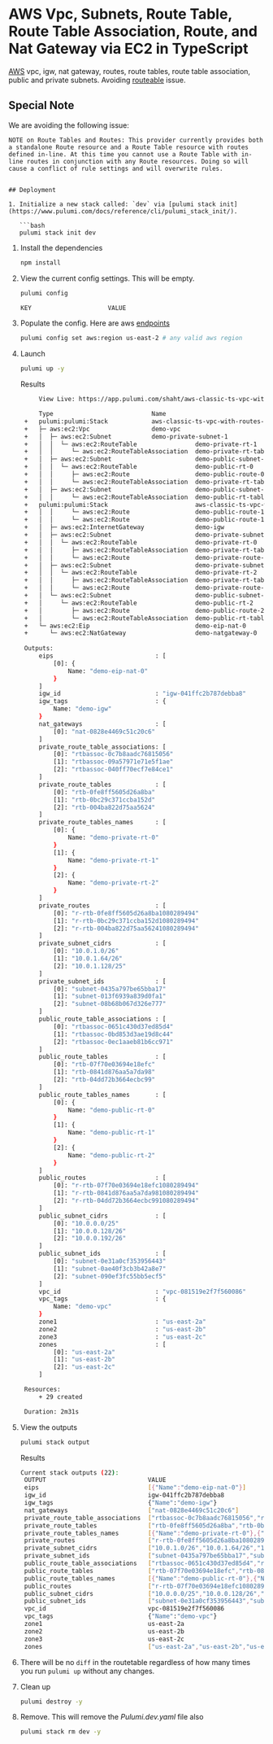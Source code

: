 # AWS Vpc, Subnets, Route Table, Route Table Association, Route, and Nat Gateway via EC2 in TypeScript

[AWS](https://www.pulumi.com/registry/packages/aws/) vpc, igw, nat gateway, routes, route tables, route table association, public and private subnets.  Avoiding [routeable](https://www.pulumi.com/registry/packages/aws/api-docs/ec2/routetable/) issue.

## Special Note
 We are avoiding the following issue:
```
NOTE on Route Tables and Routes: This provider currently provides both a standalone Route resource and a Route Table resource with routes defined in-line. At this time you cannot use a Route Table with in-line routes in conjunction with any Route resources. Doing so will cause a conflict of rule settings and will overwrite rules.
```

```

## Deployment

1. Initialize a new stack called: `dev` via [pulumi stack init](https://www.pulumi.com/docs/reference/cli/pulumi_stack_init/).

   ```bash
   pulumi stack init dev
   ```

1. Install the dependencies
   ```bash
   npm install
   ```

1. View the current config settings. This will be empty.

   ```bash
   pulumi config
   ```

   ```bash
   KEY                     VALUE
   ```

1. Populate the config.  Here are aws [endpoints](https://docs.aws.amazon.com/general/latest/gr/rande.html)

      ```bash
   pulumi config set aws:region us-east-2 # any valid aws region
   ```

1. Launch

   ```bash
   pulumi up -y
   ```

   Results
   ```bash
        View Live: https://app.pulumi.com/shaht/aws-classic-ts-vpc-with-routes/dev/updates/31

        Type                           Name                                Status       
    +   pulumi:pulumi:Stack            aws-classic-ts-vpc-with-routes-dev  creating..   
    +   ├─ aws:ec2:Vpc                 demo-vpc                            created      
    +   │  ├─ aws:ec2:Subnet           demo-private-subnet-1               created      
    +   │  │  └─ aws:ec2:RouteTable                demo-private-rt-1                    created      
    +   │  │     └─ aws:ec2:RouteTableAssociation  demo-private-rt-table-association-1  creating...  
    +   │  ├─ aws:ec2:Subnet                       demo-public-subnet-0                 created      
    +   │  │  └─ aws:ec2:RouteTable                demo-public-rt-0                     created      
    +   │  │     ├─ aws:ec2:Route                  demo-public-route-0                  creating     
    +   │  │     └─ aws:ec2:RouteTableAssociation  demo-private-rt-table-association-1  created      
    +   │  ├─ aws:ec2:Subnet                       demo-public-subnet-1                 created      
    +   │  │     └─ aws:ec2:RouteTableAssociation  demo-public-rt-table-association-0   created      
    +   pulumi:pulumi:Stack                        aws-classic-ts-vpc-with-routes-dev   creating     
    +   │  │     └─ aws:ec2:Route                  demo-public-route-1                  creating.    
    +   │  │     └─ aws:ec2:Route                  demo-public-route-1                  created      
    +   │  ├─ aws:ec2:InternetGateway              demo-igw                             created      
    +   │  ├─ aws:ec2:Subnet                       demo-private-subnet-0                created      
    +   │  │  └─ aws:ec2:RouteTable                demo-private-rt-0                    created     
    +   │  │     ├─ aws:ec2:RouteTableAssociation  demo-private-rt-table-association-0  created     
    +   │  │     └─ aws:ec2:Route                  demo-private-route-0                 created     
    +   │  ├─ aws:ec2:Subnet                       demo-private-subnet-2                created     
    +   │  │  └─ aws:ec2:RouteTable                demo-private-rt-2                    created     
    +   │  │     ├─ aws:ec2:RouteTableAssociation  demo-private-rt-table-association-2  created     
    +   │  │     └─ aws:ec2:Route                  demo-private-route-2                 created     
    +   │  └─ aws:ec2:Subnet                       demo-public-subnet-2                 created     
    +   │     └─ aws:ec2:RouteTable                demo-public-rt-2                     created     
    +   │        ├─ aws:ec2:Route                  demo-public-route-2                  created     
    +   │        └─ aws:ec2:RouteTableAssociation  demo-public-rt-table-association-2   created     
    +   └─ aws:ec2:Eip                             demo-eip-nat-0                       created     
    +      └─ aws:ec2:NatGateway                   demo-natgateway-0                    created     
    
    Outputs:
        eips                            : [
            [0]: {
                Name: "demo-eip-nat-0"
            }
        ]
        igw_id                          : "igw-041ffc2b787debba8"
        igw_tags                        : {
            Name: "demo-igw"
        }
        nat_gateways                    : [
            [0]: "nat-0828e4469c51c20c6"
        ]
        private_route_table_associations: [
            [0]: "rtbassoc-0c7b8aadc76815056"
            [1]: "rtbassoc-09a57971e71e5f1ae"
            [2]: "rtbassoc-040ff70ecf7e84ce1"
        ]
        private_route_tables            : [
            [0]: "rtb-0fe8ff5605d26a8ba"
            [1]: "rtb-0bc29c371ccba152d"
            [2]: "rtb-004ba822d75aa5624"
        ]
        private_route_tables_names      : [
            [0]: {
                Name: "demo-private-rt-0"
            }
            [1]: {
                Name: "demo-private-rt-1"
            }
            [2]: {
                Name: "demo-private-rt-2"
            }
        ]
        private_routes                  : [
            [0]: "r-rtb-0fe8ff5605d26a8ba1080289494"
            [1]: "r-rtb-0bc29c371ccba152d1080289494"
            [2]: "r-rtb-004ba822d75aa56241080289494"
        ]
        private_subnet_cidrs            : [
            [0]: "10.0.1.0/26"
            [1]: "10.0.1.64/26"
            [2]: "10.0.1.128/25"
        ]
        private_subnet_ids              : [
            [0]: "subnet-0435a797be65bba17"
            [1]: "subnet-013f6939a839d0fa1"
            [2]: "subnet-08b68b067d326e777"
        ]
        public_route_table_associations : [
            [0]: "rtbassoc-0651c430d37ed85d4"
            [1]: "rtbassoc-0bd853d3ae19d8c44"
            [2]: "rtbassoc-0ec1aaeb81b6cc971"
        ]
        public_route_tables             : [
            [0]: "rtb-07f70e03694e18efc"
            [1]: "rtb-0841d876aa5a7da98"
            [2]: "rtb-04dd72b3664ecbc99"
        ]
        public_route_tables_names       : [
            [0]: {
                Name: "demo-public-rt-0"
            }
            [1]: {
                Name: "demo-public-rt-1"
            }
            [2]: {
                Name: "demo-public-rt-2"
            }
        ]
        public_routes                   : [
            [0]: "r-rtb-07f70e03694e18efc1080289494"
            [1]: "r-rtb-0841d876aa5a7da981080289494"
            [2]: "r-rtb-04dd72b3664ecbc991080289494"
        ]
        public_subnet_cidrs             : [
            [0]: "10.0.0.0/25"
            [1]: "10.0.0.128/26"
            [2]: "10.0.0.192/26"
        ]
        public_subnet_ids               : [
            [0]: "subnet-0e31a0cf353956443"
            [1]: "subnet-0ae40f3cb3b42a8e7"
            [2]: "subnet-090ef3fc55bb5ecf5"
        ]
        vpc_id                          : "vpc-081519e2f7f560086"
        vpc_tags                        : {
            Name: "demo-vpc"
        }
        zone1                           : "us-east-2a"
        zone2                           : "us-east-2b"
        zone3                           : "us-east-2c"
        zones                           : [
            [0]: "us-east-2a"
            [1]: "us-east-2b"
            [2]: "us-east-2c"
        ]

    Resources:
        + 29 created

    Duration: 2m31s
   ```

1. View the outputs
   ```bash
   pulumi stack output
   ```

   Results
   ```bash
   Current stack outputs (22):
    OUTPUT                            VALUE
    eips                              [{"Name":"demo-eip-nat-0"}]
    igw_id                            igw-041ffc2b787debba8
    igw_tags                          {"Name":"demo-igw"}
    nat_gateways                      ["nat-0828e4469c51c20c6"]
    private_route_table_associations  ["rtbassoc-0c7b8aadc76815056","rtbassoc-09a57971e71e5f1ae","rtbassoc-040ff70ecf7e84ce1"]
    private_route_tables              ["rtb-0fe8ff5605d26a8ba","rtb-0bc29c371ccba152d","rtb-004ba822d75aa5624"]
    private_route_tables_names        [{"Name":"demo-private-rt-0"},{"Name":"demo-private-rt-1"},{"Name":"demo-private-rt-2"}]
    private_routes                    ["r-rtb-0fe8ff5605d26a8ba1080289494","r-rtb-0bc29c371ccba152d1080289494","r-rtb-004ba822d75aa56241080289494"]
    private_subnet_cidrs              ["10.0.1.0/26","10.0.1.64/26","10.0.1.128/25"]
    private_subnet_ids                ["subnet-0435a797be65bba17","subnet-013f6939a839d0fa1","subnet-08b68b067d326e777"]
    public_route_table_associations   ["rtbassoc-0651c430d37ed85d4","rtbassoc-0bd853d3ae19d8c44","rtbassoc-0ec1aaeb81b6cc971"]
    public_route_tables               ["rtb-07f70e03694e18efc","rtb-0841d876aa5a7da98","rtb-04dd72b3664ecbc99"]
    public_route_tables_names         [{"Name":"demo-public-rt-0"},{"Name":"demo-public-rt-1"},{"Name":"demo-public-rt-2"}]
    public_routes                     ["r-rtb-07f70e03694e18efc1080289494","r-rtb-0841d876aa5a7da981080289494","r-rtb-04dd72b3664ecbc991080289494"]
    public_subnet_cidrs               ["10.0.0.0/25","10.0.0.128/26","10.0.0.192/26"]
    public_subnet_ids                 ["subnet-0e31a0cf353956443","subnet-0ae40f3cb3b42a8e7","subnet-090ef3fc55bb5ecf5"]
    vpc_id                            vpc-081519e2f7f560086
    vpc_tags                          {"Name":"demo-vpc"}
    zone1                             us-east-2a
    zone2                             us-east-2b
    zone3                             us-east-2c
    zones                             ["us-east-2a","us-east-2b","us-east-2c"]
   ```

1. There will be no `diff` in the routetable regardless of how many times you run `pulumi up` without any changes.

1. Clean up
   ```bash
   pulumi destroy -y
   ```

1. Remove.  This will remove the *Pulumi.dev.yaml* file also
   ```bash
   pulumi stack rm dev -y
   ```